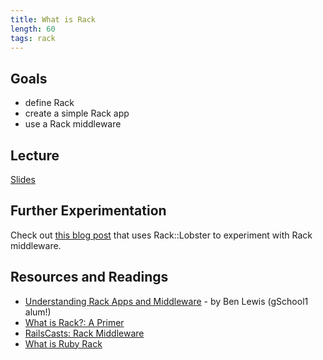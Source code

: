```yaml
---
title: What is Rack
length: 60
tags: rack
---
```


## Goals

* define Rack
* create a simple Rack app
* use a Rack middleware

## Lecture

[Slides](https://www.dropbox.com/s/yanipg4rfznemcj/what_is_rack.key?dl=0)

## Further Experimentation

Check out [this blog post](https://www.amberbit.com/blog/2011/07/13/introduction-to-rack-middleware/) that uses Rack::Lobster to experiment with Rack middleware. 

## Resources and Readings

* [Understanding Rack Apps and Middleware](https://blog.engineyard.com/2015/understanding-rack-apps-and-middleware) - by Ben Lewis (gSchool1 alum!)
* [What is Rack?: A Primer](http://codefol.io/posts/What-is-Rack-A-Primer)
* [RailsCasts: Rack Middleware](http://railscasts.com/episodes/151-rack-middleware)
* [What is Ruby Rack](http://culttt.com/2015/09/09/what-is-ruby-rack/)
